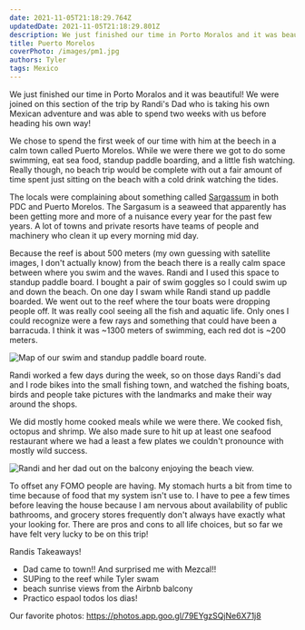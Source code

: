 ```yaml
---
date: 2021-11-05T21:18:29.764Z 
updatedDate: 2021-11-05T21:18:29.801Z
description: We just finished our time in Porto Moralos and it was beautiful! We were joined on this section of the trip by Randi's Dad and spent a week relaxing on the beach!
title: Puerto Morelos
coverPhoto: /images/pm1.jpg
authors: Tyler
tags: Mexico
---
```

We just finished our time in Porto Moralos and it was beautiful! We were joined on this section of the trip by Randi's Dad who is taking his own Mexican adventure and was able to spend two weeks with us before heading his own way!

We chose to spend the first week of our time with him at the beech in a calm town called Puerto Morelos. While we were there we got to do some swimming, eat sea food, standup paddle boarding, and a little fish watching. Really though, no beach trip would be complete with out a fair amount of time spent just sitting on the beach with a cold drink watching the tides.

The locals were complaining about something called [Sargassum](https://en.wikipedia.org/wiki/Sargassum) in both PDC and Puerto Morelos. The Sargasum is a seaweed that apparently has been getting more and more of a nuisance every year for the past few years. A lot of towns and private resorts have teams of people and machinery who clean it up every morning mid day.

Because the reef is about 500 meters (my own guessing with satellite images, I don't actually know) from the beach there is a really calm space between where you swim and the waves. Randi and I used this space to standup paddle board. I bought a pair of swim goggles so I could swim up and down the beach. On one day I swam while Randi stand up paddle boarded. We went out to the reef where the tour boats were dropping people off. It was really cool seeing all the fish and aquatic life. Only ones I could recognize were a few rays and something that could have been a barracuda. I think it was \~1300 meters of swimming, each red dot is \~200 meters.

![Map of our swim and standup paddle board route. ](/images/swimming.png "Each red section shows ~200m. This is the route we went.")

Randi worked a few days during the week, so on those days Randi's dad and I rode bikes into the small fishing town, and watched the fishing boats, birds and people take pictures with the landmarks and make their way around the shops.

We did mostly home cooked meals while we were there. We cooked fish, octopus and shrimp. We also made sure to hit up at least one seafood restaurant where we had a least a few plates we couldn't pronounce with mostly wild success.

[](https://photos.app.goo.gl/79EYgzSQjNe6X71j8)[](https://photos.app.goo.gl/79EYgzSQjNe6X71j8)

![Randi and her dad out on the balcony enjoying the beach view.](/images/img_20211024_145447805_hdr.jpg "Randi and her dad out on the balcony enjoying the beach view.")

To offset any FOMO people are having. My stomach hurts a bit from time to time because of food that my system isn't use to. I have to pee a few times before leaving the house because I am nervous about availability of public bathrooms, and grocery stores frequently don't always have exactly what your looking for. There are pros and cons to all life choices, but so far we have felt very lucky to be on this trip!

Randis Takeaways!

* Dad came to town!! And surprised me with Mezcal!!
* SUPing to the reef while Tyler swam
* beach sunrise views from the Airbnb balcony
* Practico espaol todos los dias!



Our favorite photos: <https://photos.app.goo.gl/79EYgzSQjNe6X71j8>